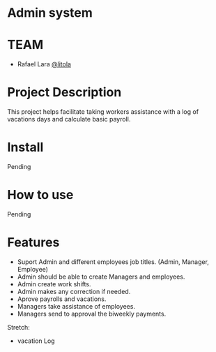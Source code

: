 # Admin system

# TEAM
* Rafael Lara [@litola](https://github.com/litola)

# Project Description

This project helps facilitate taking workers  assistance with a log of vacations days and calculate basic payroll.  

# Install

Pending

# How to use

Pending

# Features

* Suport Admin and different employees job titles. (Admin, Manager, Employee)
* Admin should be able to create Managers and employees.
* Admin create work shifts.
* Admin makes any correction if needed.
* Aprove payrolls and vacations.
* Managers take assistance of employees.
* Managers send to approval the biweekly payments.

Stretch:
* vacation Log


